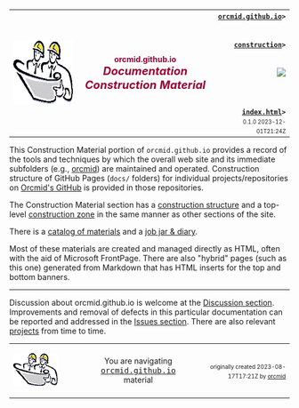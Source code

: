 <!-- index.md 0.1.0                 UTF-8                          2023-12-01
     ----1----|----2----|----3----|----4----|----5----|----6----|----7----|--*

            ORCMID.GITHUB.IO DOCUMENTATION CONSTRUCTION MATERIAL
     -->

#

<table border="0" width="100%">
  <tr>
    <td width="25%" align="left" height="6">
        <a href="./" target="_top">
           <img border="0" src="../images/hardhat-logo.gif"
                width="160" height="115"
                alt="Construction Materials Zone"
                longdesc="Hard Hats Examining Blueprints"
                />
        </a>
    </td>
    <td width="50%" height="6">
      <p align="center"><strong><font color="#990033">orcmid.github.io<br /><big><big><em>
		Documentation Construction Material</em></big></big></font></strong>
      </p>
    </td>
    <td width="25%" valign="middle" align="right">
      <b><code><a href="../" target="top">orcmid.github.io</a>&gt;<br />
	  <a href="./" target="_top">construction</a>&gt;
      </code></b>
      <br /><br />
      <a href="https://clustrmaps.com/site/1bw9w" title="Visit tracker">
            <img src="//www.clustrmaps.com/map_v2.png?d=3-2eQV4fOuelVHp_YtztZ0hl9Uj4ei9zLKw_nRgCgyM&cl=ffffff" />
      </a>
      <br /><br />
      <b><code>
         <a href="index.html" target="_top">index.html</a>&gt;</code></b>
      <br />
      <small><small>
        0.1.0 2023-12-01T21:24Z<!-- MAINTAIN THIS MANUALLY -->
      </small></small>
      </td>
  </tr>
</table>

This Construction Material portion of `orcmid.github.io` provides a record of
the tools and techniques by which the overall web site and its immediate
subfolders (e.g., [orcmid](../orcmid))
are maintained and operated.  Construction structure of GitHub Pages
(`docs/` folders) for individual projects/repositories on
[Orcmid's GitHub](https://github.com/orcmid) is provided in those
repositories.

The Construction Material section has a
[construction structure](index.htm) and a top-level
[construction zone](construction.htm) in the same manner as other sections of
the site.

There is a [catalog of materials](c000001.htm) and a
[job jar & diary](c000000.htm).

Most of these materials are created and managed directly as HTML, often with
the aid of Microsoft FrontPage.  There are also "hybrid" pages (such as this
one) generated from Markdown that has HTML inserts for the top and bottom
banners.

----

Discussion about orcmid.github.io is welcome at the
[Discussion section](https://github.com/orcmid/orcmid.github.io/discussions).
Improvements and removal of defects in this particular documentation can be
reported and addressed in the
[Issues section](https://github.com/orcmid/orcmid.github.io/issues).  There
are also relevant
[projects](https://github.com/orcmid/orcmid.github.io/projects?type=classic)
from time to time.

<table border="0" cellspacing="3" width="100%">
  <tr>
    <td width="29%">
      <p>
		<a href="index.htm">
		<img border="0" src="../images/hardhat-thumb.gif" width="80" height="60" alt="Construction Structure (Hard Hat Area)"></a></p>
    </td>
    <td width="34%" valign="middle" align="center">
      You are navigating <a href="../"><tt>orcmid.github.io</tt></a> material
    </td>
    <td width="37%">
      <p align="right"><font size="-2">originally created 2023-08-17T17:21Z by
		<a href="../orcmid">orcmid</a></font></p>
    </td>
  </tr>
</table>
<!-- ----1----|----2----|----3----|----4----|----5----|----6----|----7----|--*

     0.1.0 2023-12-01T21:24Z Redo with hybrid formatting, improved text
     0.0.1 2023-08-28T17:25Z Clarification of scope
     0.0.0 2023-08-17T17:21Z Experimental placeholder

           *** end of orcmid.github.io/construction/index.md ***
     -->
